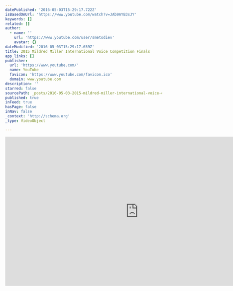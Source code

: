 ```yaml
---
datePublished: '2016-05-03T15:29:17.722Z'
isBasedOnUrl: 'https://www.youtube.com/watch?v=JAb9AYB3sJY'
keywords: []
related: []
author:
  - name: ''
    url: 'https://www.youtube.com/user/smetodiev'
    avatar: {}
dateModified: '2016-05-03T15:29:17.659Z'
title: 2015 Mildred Miller International Voice Competition Finals
app_links: []
publisher:
  url: 'https://www.youtube.com/'
  name: YouTube
  favicon: 'https://www.youtube.com/favicon.ico'
  domain: www.youtube.com
description: ''
starred: false
sourcePath: _posts/2016-05-03-2015-mildred-miller-international-voice-competition-finals.md
published: true
inFeed: true
hasPage: false
inNav: false
_context: 'http://schema.org'
_type: VideoObject

---
```

<iframe src="https://cdn.embedly.com/widgets/media.html?src=https%3A%2F%2Fwww.youtube.com%2Fembed%2FJAb9AYB3sJY%3Ffeature%3Doembed&amp;url=https%3A%2F%2Fwww.youtube.com%2Fwatch%3Fv%3DJAb9AYB3sJY&amp;image=https%3A%2F%2Fi.ytimg.com%2Fvi%2FJAb9AYB3sJY%2Fhqdefault.jpg&amp;key=b7d04c9b404c499eba89ee7072e1c4f7&amp;type=text%2Fhtml&amp;schema=youtube" width="854" height="480" scrolling="no" frameborder="0" allowfullscreen="" style=""></iframe>